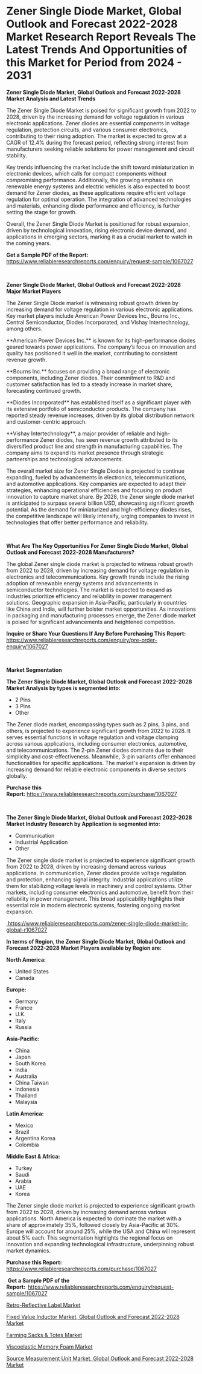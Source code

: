 <p><h1>Zener Single Diode Market, Global Outlook and Forecast 2022-2028 Market Research Report Reveals The Latest Trends And Opportunities of this Market for Period from 2024 - 2031</h1></p><p><strong>Zener Single Diode Market, Global Outlook and Forecast 2022-2028 Market Analysis and Latest Trends</strong></p>
<p><p>The Zener Single Diode Market is poised for significant growth from 2022 to 2028, driven by the increasing demand for voltage regulation in various electronic applications. Zener diodes are essential components in voltage regulation, protection circuits, and various consumer electronics, contributing to their rising adoption. The market is expected to grow at a CAGR of 12.4% during the forecast period, reflecting strong interest from manufacturers seeking reliable solutions for power management and circuit stability.</p><p>Key trends influencing the market include the shift toward miniaturization in electronic devices, which calls for compact components without compromising performance. Additionally, the growing emphasis on renewable energy systems and electric vehicles is also expected to boost demand for Zener diodes, as these applications require efficient voltage regulation for optimal operation. The integration of advanced technologies and materials, enhancing diode performance and efficiency, is further setting the stage for growth.</p><p>Overall, the Zener Single Diode Market is positioned for robust expansion, driven by technological innovation, rising electronic device demand, and applications in emerging sectors, marking it as a crucial market to watch in the coming years.</p></p>
<p><strong>Get a Sample PDF of the Report:&nbsp;</strong> <a href="https://www.reliableresearchreports.com/enquiry/request-sample/1067027?utm_campaign=8&utm_medium=2&utm_source=Github&utm_content=ia&utm_term=04122024&utm_id=zener-single-diode-market-global-outlook-and-forecast-2022-2028">https://www.reliableresearchreports.com/enquiry/request-sample/1067027</a></p>
<p>&nbsp;</p>
<p><strong>Zener Single Diode Market, Global Outlook and Forecast 2022-2028 Major Market Players</strong></p>
<p><p>The Zener Single Diode market is witnessing robust growth driven by increasing demand for voltage regulation in various electronic applications. Key market players include American Power Devices Inc., Bourns Inc., Central Semiconductor, Diodes Incorporated, and Vishay Intertechnology, among others.</p><p>**American Power Devices Inc.** is known for its high-performance diodes geared towards power applications. The company’s focus on innovation and quality has positioned it well in the market, contributing to consistent revenue growth.</p><p>**Bourns Inc.** focuses on providing a broad range of electronic components, including Zener diodes. Their commitment to R&D and customer satisfaction has led to a steady increase in market share, forecasting continued growth.</p><p>**Diodes Incorporated** has established itself as a significant player with its extensive portfolio of semiconductor products. The company has reported steady revenue increases, driven by its global distribution network and customer-centric approach.</p><p>**Vishay Intertechnology**, a major provider of reliable and high-performance Zener diodes, has seen revenue growth attributed to its diversified product line and strength in manufacturing capabilities. The company aims to expand its market presence through strategic partnerships and technological advancements.</p><p>The overall market size for Zener Single Diodes is projected to continue expanding, fueled by advancements in electronics, telecommunications, and automotive applications. Key companies are expected to adapt their strategies, enhancing operational efficiencies and focusing on product innovation to capture market share. By 2028, the Zener single diode market is anticipated to surpass several billion USD, showcasing significant growth potential. As the demand for miniaturized and high-efficiency diodes rises, the competitive landscape will likely intensify, urging companies to invest in technologies that offer better performance and reliability.</p></p>
<p>&nbsp;</p>
<p><strong>What Are The Key Opportunities For Zener Single Diode Market, Global Outlook and Forecast 2022-2028 Manufacturers?</strong></p>
<p><p>The global Zener single diode market is projected to witness robust growth from 2022 to 2028, driven by increasing demand for voltage regulation in electronics and telecommunications. Key growth trends include the rising adoption of renewable energy systems and advancements in semiconductor technologies. The market is expected to expand as industries prioritize efficiency and reliability in power management solutions. Geographic expansion in Asia-Pacific, particularly in countries like China and India, will further bolster market opportunities. As innovations in packaging and manufacturing processes emerge, the Zener diode market is poised for significant advancements and heightened competition.</p></p>
<p><strong>Inquire or Share Your Questions If Any Before Purchasing This Report:</strong> <a href="https://www.reliableresearchreports.com/enquiry/pre-order-enquiry/1067027?utm_campaign=8&utm_medium=2&utm_source=Github&utm_content=ia&utm_term=04122024&utm_id=zener-single-diode-market-global-outlook-and-forecast-2022-2028">https://www.reliableresearchreports.com/enquiry/pre-order-enquiry/1067027</a></p>
<p>&nbsp;</p>
<p><strong>Market Segmentation</strong></p>
<p><strong>The Zener Single Diode Market, Global Outlook and Forecast 2022-2028 Market Analysis by types is segmented into:</strong></p>
<p><ul><li>2 Pins</li><li>3 Pins</li><li>Other</li></ul></p>
<p><p>The Zener diode market, encompassing types such as 2 pins, 3 pins, and others, is projected to experience significant growth from 2022 to 2028. It serves essential functions in voltage regulation and voltage clamping across various applications, including consumer electronics, automotive, and telecommunications. The 2-pin Zener diodes dominate due to their simplicity and cost-effectiveness. Meanwhile, 3-pin variants offer enhanced functionalities for specific applications. The market's expansion is driven by increasing demand for reliable electronic components in diverse sectors globally.</p></p>
<p><strong>Purchase this Report:&nbsp;</strong><a href="https://www.reliableresearchreports.com/purchase/1067027?utm_campaign=8&utm_medium=2&utm_source=Github&utm_content=ia&utm_term=04122024&utm_id=zener-single-diode-market-global-outlook-and-forecast-2022-2028">https://www.reliableresearchreports.com/purchase/1067027</a></p>
<p>&nbsp;</p>
<p><strong>The Zener Single Diode Market, Global Outlook and Forecast 2022-2028 Market Industry Research by Application is segmented into:</strong></p>
<p><ul><li>Communication</li><li>Industrial Application</li><li>Other</li></ul></p>
<p><p>The Zener single diode market is projected to experience significant growth from 2022 to 2028, driven by increasing demand across various applications. In communication, Zener diodes provide voltage regulation and protection, enhancing signal integrity. Industrial applications utilize them for stabilizing voltage levels in machinery and control systems. Other markets, including consumer electronics and automotive, benefit from their reliability in power management. This broad applicability highlights their essential role in modern electronic systems, fostering ongoing market expansion.</p></p>
<p><a href="https://www.reliableresearchreports.com/zener-single-diode-market-in-global-r1067027?utm_campaign=8&utm_medium=2&utm_source=Github&utm_content=ia&utm_term=04122024&utm_id=zener-single-diode-market-global-outlook-and-forecast-2022-2028">&nbsp;https://www.reliableresearchreports.com/zener-single-diode-market-in-global-r1067027</a></p>
<p><strong>In terms of Region, the Zener Single Diode Market, Global Outlook and Forecast 2022-2028 Market Players available by Region are:</strong></p>
<p>
    <p> <strong> North America: </strong>
        <ul>
            <li>United States</li>
            <li>Canada</li>
        </ul>
        </p> 
    <p> <strong> Europe: </strong>
        <ul>
            <li>Germany</li>
            <li>France</li>
            <li>U.K.</li>
            <li>Italy</li>
            <li>Russia</li>
        </ul>
        </p> 
    <p> <strong> Asia-Pacific: </strong>
        <ul>
            <li>China</li>
            <li>Japan</li>
            <li>South Korea</li>
            <li>India</li>
            <li>Australia</li>
            <li>China Taiwan</li>
            <li>Indonesia</li>
            <li>Thailand</li>
            <li>Malaysia</li>
        </ul>
        </p> 
    <p> <strong> Latin America: </strong>
        <ul>
            <li>Mexico</li>
            <li>Brazil</li>
            <li>Argentina Korea</li>
            <li>Colombia</li>
        </ul>
        </p> 
    <p> <strong> Middle East & Africa: </strong>
        <ul>
            <li>Turkey</li>
            <li>Saudi</li>
            <li>Arabia</li>
            <li>UAE</li>
            <li>Korea</li>
        </ul>
    </p>
    </p>
<p><p>The Zener single diode market is projected to experience significant growth from 2022 to 2028, driven by increasing demand across various applications. North America is expected to dominate the market with a share of approximately 35%, followed closely by Asia-Pacific at 30%. Europe will account for around 25%, while the USA and China will represent about 5% each. This segmentation highlights the regional focus on innovation and expanding technological infrastructure, underpinning robust market dynamics.</p></p>
<p><strong>Purchase this Report: </strong><a href="https://www.reliableresearchreports.com/purchase/1067027?utm_campaign=8&utm_medium=2&utm_source=Github&utm_content=ia&utm_term=04122024&utm_id=zener-single-diode-market-global-outlook-and-forecast-2022-2028">https://www.reliableresearchreports.com/purchase/1067027</a></p>
<p>&nbsp;<strong>Get a Sample PDF of the Report:&nbsp;&nbsp;</strong><a href="https://www.reliableresearchreports.com/enquiry/request-sample/1067027?utm_campaign=8&utm_medium=2&utm_source=Github&utm_content=ia&utm_term=04122024&utm_id=zener-single-diode-market-global-outlook-and-forecast-2022-2028">https://www.reliableresearchreports.com/enquiry/request-sample/1067027</a></p>
<p><strong></strong></p>
<p><p><a href="https://issuu.com/reportprime-2/docs/retro-reflective-label-market-size-2030.pptx?utm_campaign=8&utm_medium=2&utm_source=Github&utm_content=ia&utm_term=04122024&utm_id=zener-single-diode-market-global-outlook-and-forecast-2022-2028">Retro-Reflective Label Market</a></p><p><a href="https://github.com/provorikovar/Market-Research-Report-List-6/blob/main/fixed-value-inductor-market-global-outlook-and-forecast-2022-2028-market.md?utm_campaign=8&utm_medium=2&utm_source=Github&utm_content=ia&utm_term=04122024&utm_id=zener-single-diode-market-global-outlook-and-forecast-2022-2028">Fixed Value Inductor Market, Global Outlook and Forecast 2022-2028 Market</a></p><p><a href="https://issuu.com/reportprime-2/docs/farming-sacks-totes-market-size-2030.pptx?utm_campaign=8&utm_medium=2&utm_source=Github&utm_content=ia&utm_term=04122024&utm_id=zener-single-diode-market-global-outlook-and-forecast-2022-2028">Farming Sacks & Totes Market</a></p><p><a href="https://www.linkedin.com/pulse/viscoelastic-memory-foam-market-growth-outlook-from-2024-2031-qof2e?utm_campaign=8&utm_medium=2&utm_source=Github&utm_content=ia&utm_term=04122024&utm_id=zener-single-diode-market-global-outlook-and-forecast-2022-2028">Viscoelastic Memory Foam Market</a></p><p><a href="https://github.com/angelajermaine/Market-Research-Report-List-5/blob/main/source-measurement-unit-market-global-outlook-and-forecast-2022-2028-market.md?utm_campaign=8&utm_medium=2&utm_source=Github&utm_content=ia&utm_term=04122024&utm_id=zener-single-diode-market-global-outlook-and-forecast-2022-2028">Source Measurement Unit Market, Global Outlook and Forecast 2022-2028 Market</a></p></p>